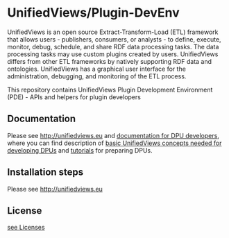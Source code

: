UnifiedViews/Plugin-DevEnv
==========================

UnifiedViews is an open source Extract-Transform-Load (ETL) framework that allows users - publishers, consumers, or analysts - to define, execute, monitor, debug, schedule, and share RDF data processing tasks. The data processing tasks may use custom plugins created by users. UnifiedViews differs from other ETL frameworks by natively supporting RDF data and ontologies. UnifiedViews has a graphical user interface for the administration, debugging, and monitoring of the ETL process. 

This repository contains UnifiedViews Plugin Development Environment (PDE) - APIs and helpers for plugin developers

Documentation
-------------

Please see http://unifiedviews.eu and [documentation for DPU developers](https://grips.semantic-web.at/pages/viewpage.action?pageId=50929588), where you can find description of [basic UnifiedViews concepts needed for developing DPUs](https://grips.semantic-web.at/display/UDDOC/Basic+Concepts+for+DPU+developers) and [tutorials](https://grips.semantic-web.at/display/UDDOC/Tutorials) for preparing DPUs. 


Installation steps
------------------

Please see http://unifiedviews.eu


License
--------

[see Licenses](./LICENSE.md)
